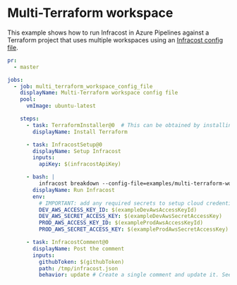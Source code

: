 # Multi-Terraform workspace

This example shows how to run Infracost in Azure Pipelines against a Terraform project that uses multiple workspaces using an [Infracost config file](https://www.infracost.io/docs/multi_project/config_file).

[//]: <> (BEGIN EXAMPLE)
```yml
pr:
  - master

jobs:
  - job: multi_terraform_workspace_config_file
    displayName: Multi-Terraform workspace config file
    pool:
      vmImage: ubuntu-latest

    steps:
      - task: TerraformInstaller@0  # This can be obtained by installing the Microsoft Terraform extension: https://marketplace.visualstudio.com/items?itemName=ms-devlabs.custom-terraform-tasks
        displayName: Install Terraform

      - task: InfracostSetup@0
        displayName: Setup Infracost
        inputs:
          apiKey: $(infracostApiKey)

      - bash: |
          infracost breakdown --config-file=examples/multi-terraform-workspace/code/infracost.yml --format=json --out-file=/tmp/infracost.json
        displayName: Run Infracost
        env:
          # IMPORTANT: add any required secrets to setup cloud credentials so Terraform can run
          DEV_AWS_ACCESS_KEY_ID: $(exampleDevAwsAccessKeyId)
          DEV_AWS_SECRET_ACCESS_KEY: $(exampleDevAwsSecretAccessKey)
          PROD_AWS_ACCESS_KEY_ID: $(exampleProdAwsAccessKeyId)
          PROD_AWS_SECRET_ACCESS_KEY: $(exampleProdAwsSecretAccessKey)

      - task: InfracostComment@0
        displayName: Post the comment
        inputs:
          githubToken: $(githubToken)
          path: /tmp/infracost.json
          behavior: update # Create a single comment and update it. See https://github.com/infracost/infracost-azure-devops#infracostcomment for other options
```
[//]: <> (END EXAMPLE)
